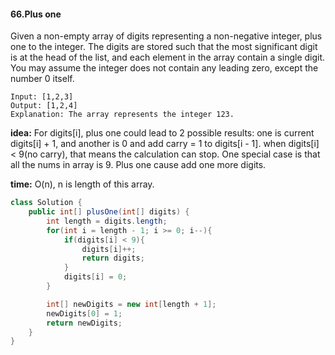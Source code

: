 #### 66.Plus one
Given a non-empty array of digits representing a non-negative integer, plus one to the integer. The digits are stored such that the most significant digit is at the head of the list, and each element in the array contain a single digit.
You may assume the integer does not contain any leading zero, except the number 0 itself.
```
Input: [1,2,3]
Output: [1,2,4]
Explanation: The array represents the integer 123.
```
__idea:__ For digits[i], plus one could lead to 2 possible results: one is current digits[i] + 1, and another is 0 and add carry = 1 to digits[i - 1].
when digits[i] < 9(no carry), that means the calculation can stop. One special case is that all the nums in array is 9. Plus one cause add one more digits.

__time:__ O(n), n is length of this array.

```java
class Solution {
    public int[] plusOne(int[] digits) {
        int length = digits.length;
        for(int i = length - 1; i >= 0; i--){
            if(digits[i] < 9){
                digits[i]++;
                return digits;
            }
            digits[i] = 0;
        }

        int[] newDigits = new int[length + 1];
        newDigits[0] = 1;
        return newDigits;
    }
}
```
